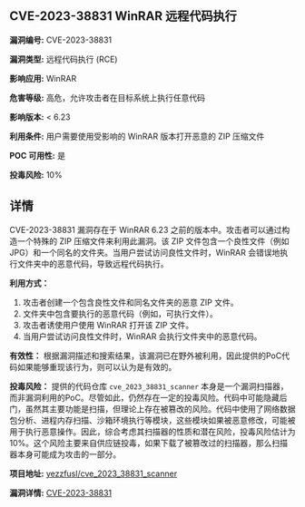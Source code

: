 ## CVE-2023-38831 WinRAR 远程代码执行

**漏洞编号:** CVE-2023-38831

**漏洞类型:** 远程代码执行 (RCE)

**影响应用:** WinRAR

**危害等级:** 高危，允许攻击者在目标系统上执行任意代码

**影响版本:** < 6.23

**利用条件:** 用户需要使用受影响的 WinRAR 版本打开恶意的 ZIP 压缩文件

**POC 可用性:** 是

**投毒风险:** 10%

## 详情

CVE-2023-38831 漏洞存在于 WinRAR 6.23 之前的版本中。攻击者可以通过构造一个特殊的 ZIP 压缩文件来利用此漏洞。该 ZIP 文件包含一个良性文件（例如 JPG）和一个同名的文件夹。当用户尝试访问良性文件时，WinRAR 会错误地执行文件夹中的恶意代码，导致远程代码执行。

**利用方式：**
1.  攻击者创建一个包含良性文件和同名文件夹的恶意 ZIP 文件。
2.  文件夹中包含要执行的恶意代码（例如，可执行文件）。
3.  攻击者诱使用户使用 WinRAR 打开该 ZIP 文件。
4.  当用户尝试访问良性文件时，WinRAR 会执行文件夹中的恶意代码。

**有效性：**
根据漏洞描述和搜索结果，该漏洞已在野外被利用，因此提供的PoC代码如果能够重现该行为，则可以认为是有效的。

**投毒风险：**
提供的代码仓库 `cve_2023_38831_scanner` 本身是一个漏洞扫描器，而非漏洞利用的PoC。尽管如此，仍然存在一定的投毒风险。代码中可能隐藏后门，虽然其主要功能是扫描，但理论上存在被篡改的风险。代码中使用了网络数据包分析、进程内存扫描、沙箱环境执行等模块，这些模块如果被恶意修改，可能被用于执行恶意操作。因此，综合考虑其扫描器的性质和潜在风险，投毒风险估计为10%。这个风险主要来自供应链投毒，如果下载了被篡改过的扫描器，那么扫描器本身可能成为攻击的一部分。

**项目地址:** [yezzfusl/cve_2023_38831_scanner](https://github.com/yezzfusl/cve_2023_38831_scanner)

**漏洞详情:** [CVE-2023-38831](https://nvd.nist.gov/vuln/detail/CVE-2023-38831)